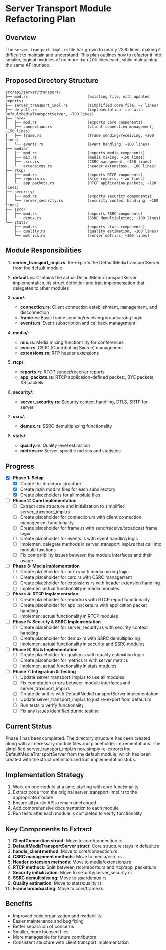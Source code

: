 # Server Transport Module Refactoring Plan

## Overview

The `server_transport_impl.rs` file has grown to nearly 2300 lines, making it difficult to maintain and understand. This plan outlines how to refactor it into smaller, logical modules of no more than 200 lines each, while maintaining the same API surface.

## Proposed Directory Structure

```
src/api/server/transport/
├── mod.rs                           (existing file, with updated exports)
├── server_transport_impl.rs         (simplified core file, ~7 lines)
├── default.rs                       (implementation file with DefaultMediaTransportServer, ~700 lines)
├── core/
│   ├── mod.rs                       (exports core components)
│   ├── connection.rs                (client connection management, ~150 lines)
│   ├── frame.rs                     (frame sending/receiving, ~200 lines)
│   └── events.rs                    (event handling, ~100 lines)
├── media/
│   ├── mod.rs                       (exports media components)
│   ├── mix.rs                       (media mixing, ~150 lines)
│   ├── csrc.rs                      (CSRC management, ~150 lines)
│   └── extensions.rs                (header extensions, ~100 lines)
├── rtcp/
│   ├── mod.rs                       (exports RTCP components)
│   ├── reports.rs                   (RTCP reports, ~120 lines)
│   └── app_packets.rs               (RTCP application packets, ~120 lines)
├── security/
│   ├── mod.rs                       (exports security components)
│   └── server_security.rs           (security context handling, ~100 lines)
├── ssrc/
│   ├── mod.rs                       (exports SSRC components)
│   └── demux.rs                     (SSRC demultiplexing, ~100 lines)
└── stats/
    ├── mod.rs                       (exports stats components)
    ├── quality.rs                   (quality estimation, ~100 lines)
    └── metrics.rs                   (server metrics, ~100 lines)
```

## Module Responsibilities

1. **server_transport_impl.rs**: Re-exports the DefaultMediaTransportServer from the default module
   
2. **default.rs**: Contains the actual DefaultMediaTransportServer implementation, its struct definition and trait implementation that delegates to other modules

3. **core/**:
   - **connection.rs**: Client connection establishment, management, and disconnection
   - **frame.rs**: Basic frame sending/receiving/broadcasting logic
   - **events.rs**: Event subscription and callback management

4. **media/**:
   - **mix.rs**: Media mixing functionality for conferences
   - **csrc.rs**: CSRC (Contributing Source) management
   - **extensions.rs**: RTP header extensions

5. **rtcp/**:
   - **reports.rs**: RTCP sender/receiver reports
   - **app_packets.rs**: RTCP application-defined packets, BYE packets, XR packets

6. **security/**:
   - **server_security.rs**: Security context handling, DTLS, SRTP for server

7. **ssrc/**:
   - **demux.rs**: SSRC demultiplexing functionality

8. **stats/**:
   - **quality.rs**: Quality level estimation
   - **metrics.rs**: Server-specific metrics and statistics

## Progress

- [x] **Phase 1: Setup**
  - [x] Create the directory structure
  - [x] Create main mod.rs files for each subdirectory
  - [x] Create placeholders for all module files

- [ ] **Phase 2: Core Implementation**
  - [ ] Extract core structure and initialization to simplified server_transport_impl.rs
  - [ ] Create placeholder for connection.rs with client connection management functionality
  - [ ] Create placeholder for frame.rs with send/receive/broadcast frame logic
  - [ ] Create placeholder for events.rs with event handling logic
  - [ ] Implement delegate methods in server_transport_impl.rs that call into module functions
  - [ ] Fix compatibility issues between the module interfaces and their usage

- [ ] **Phase 3: Media Implementation**
  - [ ] Create placeholder for mix.rs with media mixing logic
  - [ ] Create placeholder for csrc.rs with CSRC management
  - [ ] Create placeholder for extensions.rs with header extension handling
  - [ ] Implement actual functionality in media modules

- [ ] **Phase 4: RTCP Implementation**
  - [ ] Create placeholder for reports.rs with RTCP report functionality
  - [ ] Create placeholder for app_packets.rs with application packet handling
  - [ ] Implement actual functionality in RTCP modules

- [ ] **Phase 5: Security & SSRC Implementation**
  - [ ] Create placeholder for server_security.rs with security context handling
  - [ ] Create placeholder for demux.rs with SSRC demultiplexing
  - [ ] Implement actual functionality in security and SSRC modules

- [ ] **Phase 6: Stats Implementation**
  - [ ] Create placeholder for quality.rs with quality estimation logic
  - [ ] Create placeholder for metrics.rs with server metrics
  - [ ] Implement actual functionality in stats modules

- [ ] **Phase 7: Integration & Testing**
  - [ ] Update server_transport_impl.rs to use all modules
  - [ ] Fix compilation errors between module interfaces and server_transport_impl.rs
  - [ ] Create default.rs with DefaultMediaTransportServer implementation
  - [ ] Update server_transport_impl.rs to just re-export from default.rs
  - [ ] Run tests to verify functionality
  - [ ] Fix any issues identified during testing

## Current Status

Phase 1 has been completed. The directory structure has been created along with all necessary module files and placeholder implementations. The simplified server_transport_impl.rs now simply re-exports the DefaultMediaTransportServer from the default module, which has been created with the struct definition and trait implementation stubs.

## Implementation Strategy

1. Work on one module at a time, starting with core functionality
2. Extract code from the original server_transport_impl.rs to the appropriate module
3. Ensure all public APIs remain unchanged
4. Add comprehensive documentation to each module
5. Run tests after each module is completed to verify functionality

## Key Components to Extract

1. **ClientConnection struct**: Move to core/connection.rs
2. **DefaultMediaTransportServer struct**: Core structure stays in default.rs
3. **handle_client method**: Move to core/connection.rs
4. **CSRC management methods**: Move to media/csrc.rs
5. **Header extension methods**: Move to media/extensions.rs
6. **RTCP methods**: Split between rtcp/reports.rs and rtcp/app_packets.rs
7. **Security initialization**: Move to security/server_security.rs
8. **SSRC demultiplexing**: Move to ssrc/demux.rs
9. **Quality estimation**: Move to stats/quality.rs
10. **Frame broadcasting**: Move to core/frame.rs

## Benefits

- Improved code organization and readability
- Easier maintenance and bug fixing
- Better separation of concerns
- Smaller, more focused files
- More manageable for future contributors
- Consistent structure with client transport implementation 